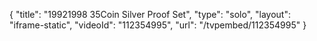 {
    "title": "19921998 35Coin Silver Proof Set",
    "type": "solo",
    "layout": "iframe-static",
    "videoId": "112354995",
    "url": "\/tvpembed\/112354995"
}